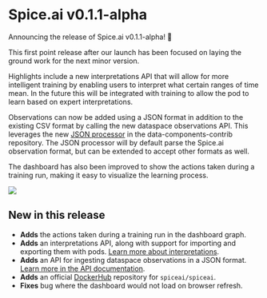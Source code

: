 # Spice.ai v0.1.1-alpha

Announcing the release of Spice.ai v0.1.1-alpha! 🙌

This first point release after our launch has been focused on laying the ground work for the next minor version.

Highlights include a new interpretations API that will allow for more intelligent training by enabling users to interpret what certain ranges of time mean. In the future this will be integrated with training to allow the pod to learn based on expert interpretations.

Observations can now be added using a JSON format in addition to the existing CSV format by calling the new dataspace observations API. This leverages the new [JSON processor](https://github.com/spiceai/data-components-contrib/tree/trunk/dataprocessors/json) in the data-components-contrib repository. The JSON processor will by default parse the Spice.ai observation format, but can be extended to accept other formats as well.

The dashboard has also been improved to show the actions taken during a training run, making it easy to visualize the learning process.

![](https://user-images.githubusercontent.com/80174/133538559-408e738a-852c-4c83-a7b1-4841244d9f29.png)

## New in this release

- **Adds** the actions taken during a training run in the dashboard graph.
- **Adds** an interpretations API, along with support for importing and exporting them with pods. [Learn more about interpretations](https://docs.spiceai.org).
- **Adds** an API for ingesting dataspace observations in a JSON format. [Learn more in the API documentation](https://docs.spiceai.org/api).
- **Adds** an official [DockerHub](https://hub.docker.com/repository/docker/spiceai/spiceai) repository for `spiceai/spiceai`.
- **Fixes** bug where the dashboard would not load on browser refresh.
